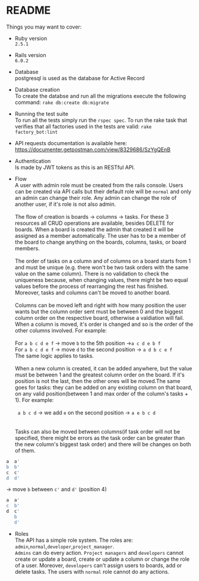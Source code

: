 # README
Things you may want to cover:

* Ruby version\
`2.5.1`

* Rails version\
`6.0.2`

* Database\
postgresql is used as the database for Active Record

* Database creation\
 To create the databse and run all the migrations execute the following command: `rake db:create db:migrate`

* Running the test suite\
  To run all the tests simply run the `rspec spec`.
  To run the rake task that verifies that all factories used in the tests are valid: `rake factory_bot:lint`
  
* API requests documentation is available here: https://documenter.getpostman.com/view/8329686/SzYgQEnB
* Authentication
\
Is made by JWT tokens as this is an RESTful API.

* Flow\
A user with admin role must be created from the rails console. Users can be created via API calls but their default role will be `normal` and only an admin can change their role. Any admin can change the role of another user, if it's role is not also admin.\
\
The flow of creation is boards -> columns -> tasks\. For these 3 resources all CRUD operations are available, besides DELETE for boards. When a board is created the admin that created it will be assigned as a member automatically. The user has to be a member of the board to change anything on the boards, columns, tasks, or board members.\
\
The order of tasks on a column and of columns on a board starts from 1 and must be unique (e.g. there won't be two task orders with the same value on the same column). There is no validation to check the uniqueness because, when changing values, there might be two equal values before the process of rearranging the rest has finished. Moreover, tasks and columns can't be moved to another board.\
\
Columns can be moved left and right with how many position the user wants but the column order sent must be between 0 and the biggest column order on the respective board, otherwise a valdiation will fail. When a column is moved, it's order is changed and so is the order of the other columns  involved. For example: \
\
For `a b c d e f` -> move `b` to the 5th position ->`a c d e b f`\
For `a b c d e f` -> move `d` to the second position -> `a d b c e f`\
The same logic applies to tasks. \
\
When a new column is created, it can be added anywhere, but the value must be between 1 and the greatest column order on the board. If it's position is not the last, then the other ones will be moved.The same goes for tasks: they can be added on any existing column on that board, on any valid position(between 1 and max order of the column's tasks + 1). For example: \
\
` a b c d` -> we add `e` on the second position -> `a e b c d` \
\
\
Tasks can also be moved between columns(if task order will not be specified, there might be errors as the task order can be greater than the new column's biggest task order) and there will be changes on both of them.
```ruby
a  a'
b  b'
c  c'
d  d'
```
-> move `b` between `c'` and `d'` (position 4)
```ruby
a  a'
c  b'
d  c'
   b
   d'
```
* Roles\
The API has a simple role system. The roles are: `admin`,`normal`,`developer`,`project_manager`.\
`Admins` can do every action. `Project managers` and `developers` cannot create or update a board, create or update a column or change the role of a user. Moreover, `developers` can't assign users to boards, add or delete tasks.
The users with `normal` role cannot do any actions.


